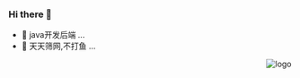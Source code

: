   ### Hi there 👋
- 🔭 java开发后端 ...
- 🌱 天天筛网,不打鱼 ...

<p> 
<img src="https://github-readme-stats.vercel.app/api?username=wangwei1129&show_icons=true" alt="logo" align="right" style="margin-booton:20px;"/>
</p>
<!--
**WangWei1129/wangwei1129** is a ✨ _special_ ✨ repository because its `README.md` (this file) appears on your GitHub profile.

Here are some ideas to get you started:

- 🔭 java开发后端 ...
- 🌱 I’m currently learning ...
- 👯 I’m looking to collaborate on ...
- 🤔 I’m looking for help with ...
- 💬 Ask me about ...
- 📫 How to reach me: ...
- 😄 Pronouns: ...
- ⚡ Fun fact: ...
-->
